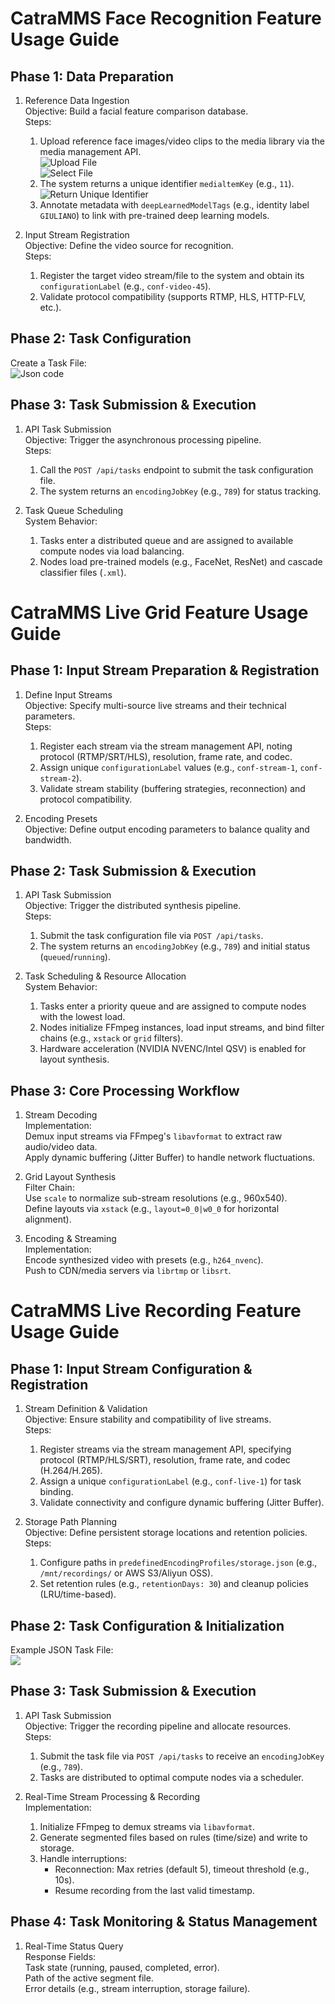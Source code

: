 
<!-- by 梁梅-->

# CatraMMS Face Recognition Feature Usage Guide

## Phase 1: Data Preparation  
1. Reference Data Ingestion  
   Objective: Build a facial feature comparison database.  
   Steps:  
     1. Upload reference face images/video clips to the media library via the media management API.  
     ![Upload File](QQ20250511-123230.png)  
     ![Select File](QQ20250511-131512.png)  
     2. The system returns a unique identifier `medialtemKey` (e.g., `11`).  
     ![Return Unique Identifier](QQ20250511-132558.png)  
     3. Annotate metadata with `deepLearnedModelTags` (e.g., identity label `GIULIANO`) to link with pre-trained deep learning models.  

2. Input Stream  Registration  
   Objective: Define the video source for recognition.  
   Steps:  
     1. Register the target video stream/file to the system and obtain its `configurationLabel` (e.g., `conf-video-45`).  
     2. Validate protocol compatibility (supports RTMP, HLS, HTTP-FLV, etc.).  

## Phase 2: Task Configuration  
Create a Task File:  
     ![Json code](2025-05-12-16-08-32.png)

## Phase 3: Task Submission & Execution  
1. API Task Submission  
   Objective: Trigger the asynchronous processing pipeline.  
   Steps:  
     1. Call the `POST /api/tasks` endpoint to submit the task configuration file.  
     2. The system returns an `encodingJobKey` (e.g., `789`) for status tracking.  

2. Task Queue Scheduling  
   System Behavior:  
     1. Tasks enter a distributed queue and are assigned to available compute nodes via load balancing.  
     2. Nodes load pre-trained models (e.g., FaceNet, ResNet) and cascade classifier files (`.xml`).  

# CatraMMS Live Grid Feature Usage Guide  

## Phase 1: Input Stream Preparation & Registration  
1. Define Input Streams  
   Objective: Specify multi-source live streams and their technical parameters.  
   Steps:  
     1. Register each stream via the stream management API, noting protocol (RTMP/SRT/HLS), resolution, frame rate, and codec.  
     2. Assign unique `configurationLabel` values (e.g., `conf-stream-1`, `conf-stream-2`).  
     3. Validate stream stability (buffering strategies, reconnection) and protocol compatibility.  

2. Encoding Presets  
   Objective: Define output encoding parameters to balance quality and bandwidth.  

## Phase 2: Task Submission & Execution  
1. API Task Submission  
   Objective: Trigger the distributed synthesis pipeline.  
   Steps:  
     1. Submit the task configuration file via `POST /api/tasks`.  
     2. The system returns an `encodingJobKey` (e.g., `789`) and initial status (`queued`/`running`).  

2. Task Scheduling & Resource Allocation  
   System Behavior:  
     1. Tasks enter a priority queue and are assigned to compute nodes with the lowest load.  
     2. Nodes initialize FFmpeg instances, load input streams, and bind filter chains (e.g., `xstack` or `grid` filters).  
     3. Hardware acceleration (NVIDIA NVENC/Intel QSV) is enabled for layout synthesis.  

## Phase 3: Core Processing Workflow  
1. Stream Decoding  
   Implementation:  
      Demux input streams via FFmpeg's `libavformat` to extract raw audio/video data.  
      Apply dynamic buffering (Jitter Buffer) to handle network fluctuations.  

2. Grid Layout Synthesis  
   Filter Chain:  
      Use `scale` to normalize sub-stream resolutions (e.g., 960x540).  
      Define layouts via `xstack` (e.g., `layout=0_0|w0_0` for horizontal alignment).  

3. Encoding & Streaming  
   Implementation:  
      Encode synthesized video with presets (e.g., `h264_nvenc`).  
      Push to CDN/media servers via `librtmp` or `libsrt`.  

# CatraMMS Live Recording Feature Usage Guide  

## Phase 1: Input Stream Configuration & Registration  
1. Stream Definition & Validation  
   Objective: Ensure stability and compatibility of live streams.  
   Steps:  
     1. Register streams via the stream management API, specifying protocol (RTMP/HLS/SRT), resolution, frame rate, and codec (H.264/H.265).  
     2. Assign a unique `configurationLabel` (e.g., `conf-live-1`) for task binding.  
     3. Validate connectivity and configure dynamic buffering (Jitter Buffer).  

2. Storage Path Planning  
   Objective: Define persistent storage locations and retention policies.  
   Steps:  
     1. Configure paths in `predefinedEncodingProfiles/storage.json` (e.g., `/mnt/recordings/` or AWS S3/Aliyun OSS).  
     2. Set retention rules (e.g., `retentionDays: 30`) and cleanup policies (LRU/time-based).  

## Phase 2: Task Configuration & Initialization  
Example JSON Task File:  
![](2025-05-12-13-55-57.png)

## Phase 3: Task Submission & Execution  
1. API Task Submission  
   Objective: Trigger the recording pipeline and allocate resources.  
   Steps:  
     1. Submit the task file via `POST /api/tasks` to receive an `encodingJobKey` (e.g., `789`).  
     2. Tasks are distributed to optimal compute nodes via a scheduler.  

2. Real-Time Stream Processing & Recording  
   Implementation:  
     1. Initialize FFmpeg to demux streams via `libavformat`.  
     2. Generate segmented files based on rules (time/size) and write to storage.  
     3. Handle interruptions:  
        - Reconnection: Max retries (default 5), timeout threshold (e.g., 10s).  
        - Resume recording from the last valid timestamp.  

## Phase 4: Task Monitoring & Status Management  
1. Real-Time Status Query  
   Response Fields:  
       Task state (running, paused, completed, error).  
       Path of the active segment file.  
       Error details (e.g., stream interruption, storage failure).  

